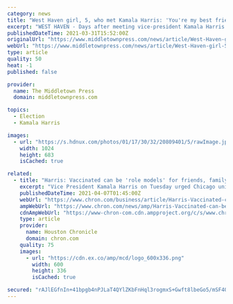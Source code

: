 ```yaml
---
category: news
title: "West Haven girl, 5, who met Kamala Harris: 'You're my best friend and I love you'"
excerpt: "WEST HAVEN - Days after meeting vice-president Kamala Harris at West Haven Child Development Center, 5-year-old Galya Nkwenti, said she wants to tell Harris, “You’re my best friend and I love you.” “Her hair is beautiful,"
publishedDateTime: 2021-03-31T15:52:00Z
originalUrl: "https://www.middletownpress.com/news/article/West-Haven-girl-5-who-met-Kamala-Harris-16066544.php?t=bc345118df"
webUrl: "https://www.middletownpress.com/news/article/West-Haven-girl-5-who-met-Kamala-Harris-16066544.php?t=bc345118df"
type: article
quality: 50
heat: -1
published: false

provider:
  name: The Middletown Press
  domain: middletownpress.com

topics:
  - Election
  - Kamala Harris

images:
  - url: "https://s.hdnux.com/photos/01/17/30/32/20809401/5/rawImage.jpg"
    width: 1024
    height: 683
    isCached: true

related:
  - title: "Harris: Vaccinated can be 'role models' for friends, family"
    excerpt: "Vice President Kamala Harris on Tuesday urged Chicago union members to share their experience receiving a COVID-19 vaccine and act as “role models\" for family and friends who may be reluctant even as Illinois prepares to open access to all adults."
    publishedDateTime: 2021-04-07T01:45:00Z
    webUrl: "https://www.chron.com/business/article/Harris-Vaccinated-can-be-role-models-for-16081248.php"
    ampWebUrl: "https://www.chron.com/news/amp/Harris-Vaccinated-can-be-role-models-for-16081248.php"
    cdnAmpWebUrl: "https://www-chron-com.cdn.ampproject.org/c/s/www.chron.com/news/amp/Harris-Vaccinated-can-be-role-models-for-16081248.php"
    type: article
    provider:
      name: Houston Chronicle
      domain: chron.com
    quality: 75
    images:
      - url: "https://cdn.ex.co/amp/mcd/logo_600x336.png"
        width: 600
        height: 336
        isCached: true

secured: "rAJlEGfnIn+41bpgb4nPJLaT4QYlZKbFnHql3rogmxS+Gwft8lbeGo5/mSF4OoomvjCwez+dFAy+LH4myRGIEvbBvd87LiZJDpuMeoQ1YJBtWqMKEhttDxNn5/oB+2E2luiaIJ+2YPmbsNuFDE8CkE0kg6XHd5aKMPmrfTdNwLdyHVmzmZdzR8bjC0YppBbG2mc8n+jW9sc7r1bagwb/sxFPSwNTs17w1lBda2psL9HuhJ+Rt7EXbze4ZyMpQ9OxZnxbvSlh8/tJrgfvDM/bFXkLJ9RuZxOBSucAyt+PgnVbY4wXA6D/lTzLpCr0qNZ5z1U32mjOtA8sDLHASRQygCQHtDX75PAB4RB8YItzHn8=;cagUn+xhWQdMeUKvBPqDlw=="
---
```



